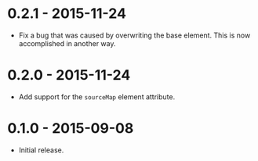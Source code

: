 # 0.2.1 - 2015-11-24

- Fix a bug that was caused by overwriting the base element. This is now accomplished in another way.

# 0.2.0 - 2015-11-24

- Add support for the `sourceMap` element attribute.

# 0.1.0 - 2015-09-08

- Initial release.
